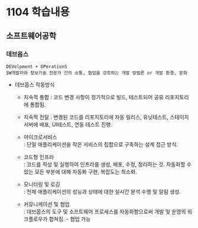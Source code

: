 # 1104 학습내용
## 소프트웨어공학
### 데브옵스
    DEVelpment + OPerationS  
    SW개발자와 정보기술 전문가 간의 소통, 협업을 강조하는 개발 방법론 or 개발 환경, 문화
* 데브옵스 작동방식
    - 지속적 통합 
    : 코드 변경 사항이 정기적으로 빌드, 테스트되어 공유 리포지토리에 통합됨.
    
    - 지속적 전달 
    : 변경된 코드를 리포지토리에 자동 릴리스, 유닛테스트, 스테이지 서버에 배포, UI테스트, 연동 테스트 진행.  

    - 마이크로서비스  
  : 단일 애플리케이션을 작은 서비스의 집합으로 구축하는 설계 접근 방식.
    
    - 코드형 인프라  
  : 코드를 작성 및 실행하여 인프라를 생성, 배포, 수정, 정리하는 것. 자동화할 수 있는 모든 부분에 대해 자동화 구현, 복잡도는 최소화.   
  
    - 모니터링 및 로깅  
  : 전체 애플리케이션의 성능과 상태에 대한 실시간 분석 수행 및 알림 생성.  
    
    - 커뮤니케이션 및 협업  
    : 데브옵스의 도구 및 소프트웨어 프로세스를 자동화함으로써 개발 및 운영의 워크플로우가 합쳐짐. - 협업 가능
